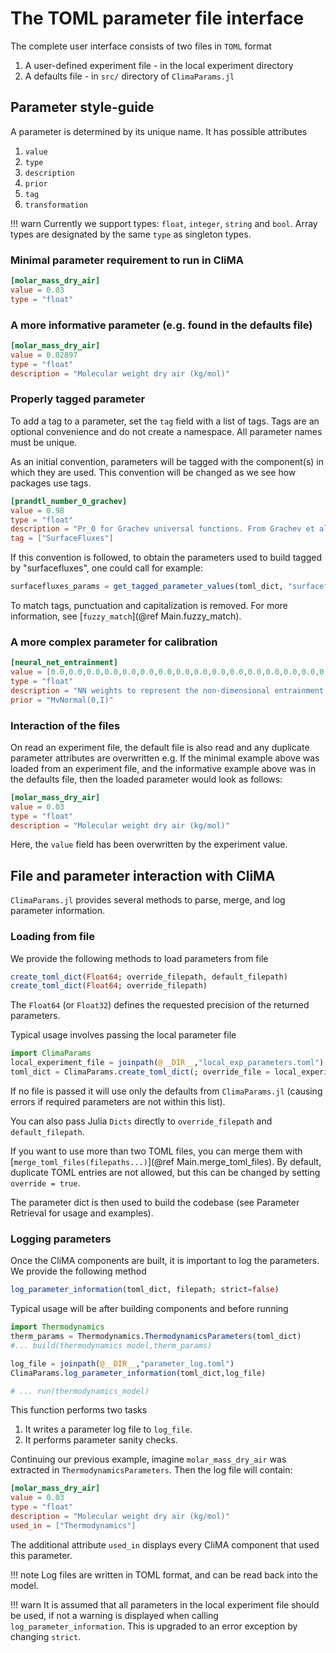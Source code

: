 # The TOML parameter file interface

The complete user interface consists of two files in `TOML` format
1. A user-defined experiment file - in the local experiment directory
2. A defaults file - in `src/` directory of `ClimaParams.jl`

## Parameter style-guide

A parameter is determined by its unique name. It has possible attributes
1. `value`
2. `type`
3. `description`
4. `prior`
5. `tag`
6. `transformation`

!!! warn
    Currently we support types: `float`, `integer`, `string` and `bool`.
    Array types are designated by the same `type` as singleton types.

### Minimal parameter requirement to run in CliMA

```TOML
[molar_mass_dry_air]
value = 0.03
type = "float"
```

### A more informative parameter (e.g. found in the defaults file)

```TOML
[molar_mass_dry_air]
value = 0.02897
type = "float"
description = "Molecular weight dry air (kg/mol)"
```

### Properly tagged parameter
To add a tag to a parameter, set the `tag` field with a list of tags.
Tags are an optional convenience and do not create a namespace. All parameter names must be unique.

As an initial convention, parameters will be tagged with the component(s) in which they are used.
This convention will be changed as we see how packages use tags.

```TOML
[prandtl_number_0_grachev]
value = 0.98
type = "float"
description = "Pr_0 for Grachev universal functions. From Grachev et al, 2007. DOI: 10.1007/s10546-007-9177-6"
tag = ["SurfaceFluxes"]
```
If this convention is followed, to obtain the parameters used to build tagged by "surfacefluxes", one could call for example:
```julia
surfacefluxes_params = get_tagged_parameter_values(toml_dict, "surfacefluxes")
```

To match tags, punctuation and capitalization is removed. For more information, see [`fuzzy_match`](@ref Main.fuzzy_match).

### A more complex parameter for calibration

```TOML
[neural_net_entrainment]
value = [0.0,0.0,0.0,0.0,0.0,0.0,0.0,0.0,0.0,0.0,0.0,0.0,0.0,0.0,0.0,0.0]
type = "float"
description = "NN weights to represent the non-dimensional entrainment function"
prior = "MvNormal(0,I)"
```

### Interaction of the files

On read an experiment file, the default file is also read and any duplicate parameter attributes are overwritten
e.g. If the minimal example above was loaded from an experiment file, and the informative example above was in the defaults file, then the loaded parameter would look as follows:
``` TOML
[molar_mass_dry_air]
value = 0.03
type = "float"
description = "Molecular weight dry air (kg/mol)"
```
Here, the `value` field has been overwritten by the experiment value.

## File and parameter interaction with CliMA

`ClimaParams.jl` provides several methods to parse, merge, and log parameter information.

### Loading from file
We provide the following methods to load parameters from file
```julia
create_toml_dict(Float64; override_filepath, default_filepath)
create_toml_dict(Float64; override_filepath)
```
The `Float64` (or `Float32`) defines the requested precision of the returned parameters.

Typical usage involves passing the local parameter file
```julia
import ClimaParams
local_experiment_file = joinpath(@__DIR__,"local_exp_parameters.toml")
toml_dict = ClimaParams.create_toml_dict(; override_file = local_experiment_file)
```
If no file is passed it will use only the defaults from `ClimaParams.jl` (causing errors if required parameters are not within this list).

You can also pass Julia `Dicts` directly to `override_filepath` and `default_filepath`.

If you want to use more than two TOML files, you can merge them with [`merge_toml_files(filepaths...)`](@ref Main.merge_toml_files). By default, duplicate TOML entries are not allowed, but this can be changed by setting `override = true`.

The parameter dict is then used to build the codebase (see Parameter Retrieval for usage and examples).

### Logging parameters

Once the CliMA components are built, it is important to log the parameters. We provide the following method
```julia
log_parameter_information(toml_dict, filepath; strict=false)
```

Typical usage will be after building components and before running
```julia
import Thermodynamics
therm_params = Thermodynamics.ThermodynamicsParameters(toml_dict)
#... build(thermodynamics model,therm_params)

log_file = joinpath(@__DIR__,"parameter_log.toml")
ClimaParams.log_parameter_information(toml_dict,log_file)

# ... run(thermodynamics_model)
```

This function performs two tasks
1. It writes a parameter log file to `log_file`.
2. It performs parameter sanity checks.

Continuing our previous example, imagine `molar_mass_dry_air` was extracted in `ThermodynamicsParameters`. Then the log file will contain:
``` TOML
[molar_mass_dry_air]
value = 0.03
type = "float"
description = "Molecular weight dry air (kg/mol)"
used_in = ["Thermodynamics"]
```
The additional attribute `used_in` displays every CliMA component that used this parameter.

!!! note
    Log files are written in TOML format, and can be read back into the model.

!!! warn
    It is assumed that all parameters in the local experiment file should be used, if not a warning is displayed when calling `log_parameter_information`. This is upgraded to an error exception by changing `strict`.
